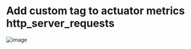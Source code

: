 # Add custom tag to actuator metrics http_server_requests
![image](https://github.com/mecsys/springboot-mecsys-demo/assets/418571/68d00787-c20e-48bd-a224-02883883413f)
